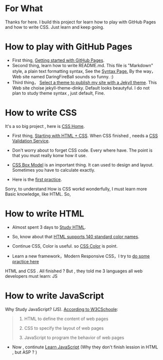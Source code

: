 # For What

Thanks for here. I build this project for learn how to play with GitHub Pages and how to write CSS. Just learn and keep going.

# How to play with GitHub Pages

* First thing, [Getting started with GitHub Pages](
https://help.github.com/en/github/working-with-github-pages/getting-started-with-github-pages).
*   Second thing, learn how to write README.md. This file is
"Markdown" style, a plain text formatting syntax, See the [Syntax Page.](https://daringfireball.net/projects/markdown/)
By the way， Web site named DaringFireBall sounds so funny.  :)
* Third thing， [Select a theme to publish my site with a Jekyll theme](https://help.github.com/en/github/working-with-github-pages/adding-a-theme-to-your-github-pages-site-with-the-theme-chooser). This Web site choise  jekyll-theme-dinky. Default looks beautyful. I do not plan to study theme syntax , just default, Fine.

# How to write CSS 

It's a so big project , here is [CSS Home](https://www.w3.org/Style/CSS/).

* First thing, [Starting with HTML + CSS](https://www.w3.org/Style/Examples/011/firstcss/). When CSS finished , needs a [CSS Validation Service](https://jigsaw.w3.org/css-validator/).

* Don't worry about to forget CSS code. Every where have. The point is that you must really konw how it use. 

* [CSS Box Model](https://www.w3schools.com/css/css_boxmodel.asp) is an important thing. It can used to design and layout. Sometimes you have to calculate exactly.

* Here is the [first practice](index1.html).

Sorry, to understand How is CSS workd wonderfully, I must learn more Basic knowledge, like HTML. So,  

# How to write HTML 

* Almost spent 3 days to [Study HTML](https://www.w3schools.com/html/default.asp).  

* So, know about that [HTML supports 140 standard color names](https://www.w3schools.com/colors/colors_names.asp).

* Continue CSS, Color is useful. so [CSS Color](https://www.w3schools.com/css/css3_colors.asp) is point.

* Learn a new framework，Modern Responsive CSS，I try to [do some practice here](index2.html)

HTML and CSS . All finished ? But , they told me 3 languages all web developers must learn: JS

# How to write JavaScript

Why Study JavaScript? (JS). [According to W3CSchoole](https://www.w3schools.com/js/default.asp):

> 1. HTML to define the content of web pages
>
> 2. CSS to specify the layout of web pages
>
> 3. JavaScript to program the behavior of web pages

* Now , continute [Learn JavaScript](https://www.w3schools.com/js/default.asp) (Why they don't finish lession in HTML , but ASP ? )




